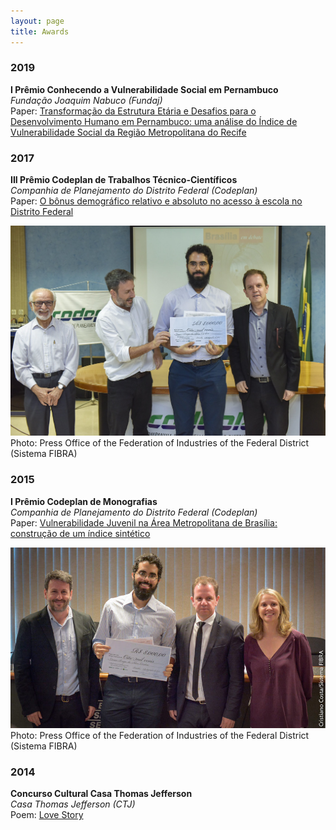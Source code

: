 ```yaml
---
layout: page
title: Awards
---
```


### 2019
**I Prêmio Conhecendo a Vulnerabilidade Social em Pernambuco**  
*Fundação Joaquim Nabuco (Fundaj)*  
Paper: [Transformação da Estrutura Etária e Desafios para o Desenvolvimento Humano em Pernambuco: uma análise do Índice de Vulnerabilidade Social da Região Metropolitana do Recife](https://periodicos.fundaj.gov.br/CIC/article/view/1825/1479)

### 2017
**III Prêmio Codeplan de Trabalhos Técnico-Científicos**  
*Companhia de Planejamento do Distrito Federal (Codeplan)*  
Paper: [O bônus demográfico relativo e absoluto no acesso à escola no Distrito Federal](http://www.codeplan.df.gov.br/wp-content/uploads/2018/04/TD-38-O-b%C3%B4nus-demogr%C3%A1fico-relativo-e-absoluto-no-acesso-%C3%A0-escola-no-Distrito-Federal.pdf)  

![III_Premio_Codeplan](/img/III_Premio_Codeplan.jpg)  
Photo: Press Office of the Federation of Industries of the Federal District (Sistema FIBRA)  
  
### 2015
**I Prêmio Codeplan de Monografias**  
*Companhia de Planejamento do Distrito Federal (Codeplan)*  
Paper: [Vulnerabilidade Juvenil na Área Metropolitana de Brasília: construção de um índice sintético](http://www.codeplan.df.gov.br/wp-content/uploads/2018/02/TD_10_Vulnerabilidade_Juvenil_na_%C3%81rea_Metropolitana_de_Bras%C3%ADlia.pdf)  

![I_Premio_Codeplan](/img/I_Premio_Codeplan.jpg) 
Photo: Press Office of the Federation of Industries of the Federal District (Sistema FIBRA)  

### 2014
**Concurso Cultural Casa Thomas Jefferson**  
*Casa Thomas Jefferson (CTJ)*  
Poem: [Love Story](https://cauancardoso.github.io/2019-07-01-first-post/)
